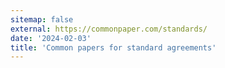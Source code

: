 ```yaml
---
sitemap: false
external: https://commonpaper.com/standards/
date: '2024-02-03'
title: 'Common papers for standard agreements'
---
```

